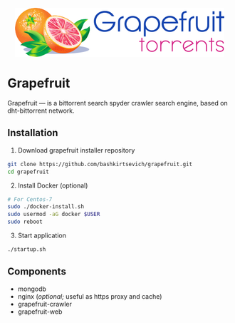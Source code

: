 <p align="center">
  <img src="https://raw.githubusercontent.com/bashkirtsevich-llc/grapefruit-web/master/static/logo.png">
</p>

# Grapefruit
Grapefruit — is a bittorrent search spyder crawler search engine, based on dht-bittorrent network.

## Installation
1. Download grapefruit installer repository
```bash
git clone https://github.com/bashkirtsevich/grapefruit.git
cd grapefruit
```
2. Install Docker (optional)
```bash
# For Centos-7
sudo ./docker-install.sh
sudo usermod -aG docker $USER
sudo reboot
```
3. Start application
```bash
./startup.sh
```

## Components
* mongodb
* nginx (_optional;_ useful as https proxy and cache)
* grapefruit-crawler
* grapefruit-web
